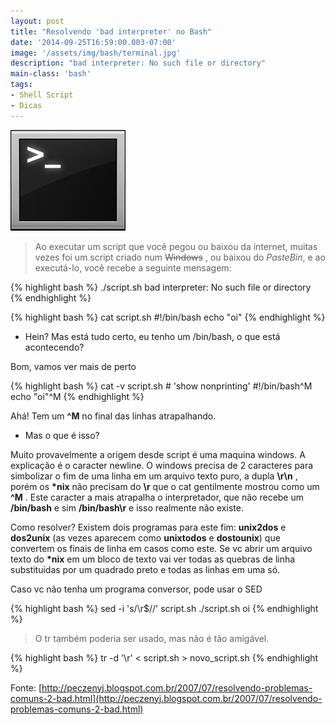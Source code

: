 ```yaml
---
layout: post
title: "Resolvendo 'bad interpreter' no Bash"
date: '2014-09-25T16:59:00.003-07:00'
image: '/assets/img/bash/terminal.jpg'
description: "bad interpreter: No such file or directory"
main-class: 'bash'
tags:
- Shell Script
- Dicas
---
```


![Resolvendo "bad interpreter" no Bash](/assets/img/bash/terminal.jpg "Resolvendo 'bad interpreter' no Bash")

> Ao executar um script que você pegou ou baixou da internet, muitas vezes foi um script criado num ~~Windows~~ , ou baixou do *PasteBin*, e ao executá-lo, você recebe a seguinte mensagem:

{% highlight bash %}
./script.sh
bad interpreter: No such file or directory
{% endhighlight %} 

{% highlight bash %}
cat script.sh
#!/bin/bash
echo "oi"
{% endhighlight %} 


- Hein? Mas está tudo certo, eu tenho um /bin/bash, o que está acontecendo?

Bom, vamos ver mais de perto

{% highlight bash %}
cat -v script.sh # 'show nonprinting'
#!/bin/bash^M
echo "oi"^M
{% endhighlight %} 



Ahá! Tem um __^M__ no final das linhas atrapalhando.

- Mas o que é isso?

Muito provavelmente a origem desde script é uma maquina windows. A explicação é o caracter newline. O windows precisa de 2 caracteres para simbolizar o fim de uma linha em um arquivo texto puro, a dupla __\r\n__ , porém os __*nix__ não precisam do __\r__ que o cat gentilmente mostrou como um __^M__ . Este caracter a mais atrapalha o interpretador, que não recebe um __/bin/bash__ e sim __/bin/bash\r__ e isso realmente não existe.

Como resolver? Existem dois programas para este fim: __unix2dos__ e __dos2unix__ (as vezes aparecem como __unixtodos__ e __dostounix__) que convertem os finais de linha em casos como este. Se vc abrir um arquivo texto do __*nix__ em um bloco de texto vai ver todas as quebras de linha substituidas por um quadrado preto e todas as linhas em uma só.

Caso vc não tenha um programa conversor, pode usar o SED

{% highlight bash %}
sed -i 's/\r$//' script.sh
./script.sh
oi
{% endhighlight %}



> O tr também poderia ser usado, mas não é tão amigável.

{% highlight bash %}
tr -d '\r' < script.sh > novo_script.sh
{% endhighlight %}


Fonte: [http://peczenyj.blogspot.com.br/2007/07/resolvendo-problemas-comuns-2-bad.html](http://peczenyj.blogspot.com.br/2007/07/resolvendo-problemas-comuns-2-bad.html)


